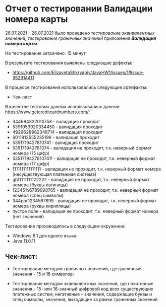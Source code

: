 # Отчет о тестировании Валидации номера карты

26.07.2021 - 26.07.2021 было проведено *тестирование эквивалентных значений, тестирование граничных значений* приложения ***Валидация номера карты***.

На тестирование затрачено: 15 минут

В результате тестирования выявлены следующие дефекты:

* https://github.com/ElizavetaShkryabiy/JavaHW1/issues/1#issue-952914411

В процессе тестирования использовались следующие артефакты:

* Чек-лист

В качестве тестовых данных использовались данные https://www.getcreditcardnumbers.com/:

* 344684322010758 - валидация проходит
* 5391053920334450 - валидация проходит
* 4929628982348714 - валидация проходит
* 6011913555235199 - валидация проходит
* 5351719427810741 - валидация проходит
* 535171942781074 - валидация не проходит, т.к. неверный формат номера (15 цифр)
* 53517194278107411 - валидация не проходит, т.к. неверный формат номера (17 цифр)
* 1111111111111111 - валидация не проходит, т.к. неверный формат номера (несуществующая платежная система)
* gh11111111122222 - валидация не проходит, т.к. неверный формат номера (буквы латиницы)
* 12345%6789098765 - валидация не проходит, т.к. неверный формат номера (спец символы)
* 344рог1234567899 - валидация не проходит, т.к. неверный формат номера (руквы кириллицы)
* пустое поле - валидация не проходит, т.к. неверный формат номера (нет значений)

Тестирование производилось в следующем окружении:

* Windows 8.1 для одного языка
* Java 11.0.11




## Чек-лист:
* Тестирование методом граничных значений, где граничные значения - 15 и 16 символов;

* Тестирование методом эквивалентных значений, где позитивные значения - 15- или 16-значный цифровой код всех существующих платежных систем,
негативные - значения, содержащие буквы и спец символы, значения, выходящие за рамки граничных значений.